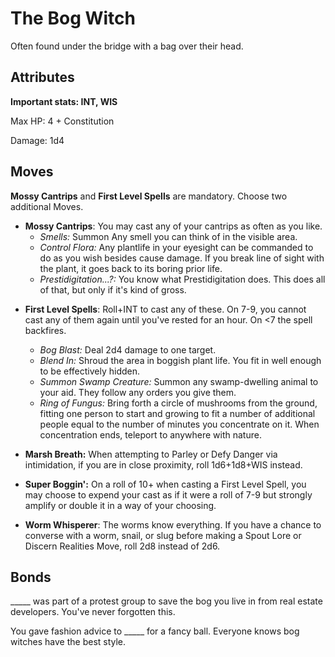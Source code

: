 # The Bog Witch

Often found under the bridge with a bag over their head.

## Attributes

**Important stats: INT, WIS**

Max HP: 4 + Constitution

Damage: 1d4

## Moves

**Mossy Cantrips** and **First Level Spells** are mandatory. Choose two additional Moves.

- **Mossy Cantrips**: You may cast any of your cantrips as often as you like.
  - _Smells:_ Summon Any smell you can think of in the visible area.
  - _Control Flora:_ Any plantlife in your eyesight can be commanded to do as you wish besides cause damage. If you break line of sight with the plant, it goes back to its boring prior life.
  - _Prestidigitation...?:_ You know what Prestidigitation does. This does all of that, but only if it's kind of gross.

* **First Level Spells**: Roll+INT to cast any of these. On 7-9, you cannot cast any of them again until you've rested for an hour. On <7 the spell backfires.

  - _Bog Blast:_ Deal 2d4 damage to one target.

  * _Blend In:_ Shroud the area in boggish plant life. You fit in well enough to be effectively hidden.
  * _Summon Swamp Creature:_ Summon any swamp-dwelling animal to your aid. They follow any orders you give them.
  * _Ring of Fungus:_ Bring forth a circle of mushrooms from the ground, fitting one person to start and growing to fit a number of additional people equal to the number of minutes you concentrate on it. When concentration ends, teleport to anywhere with nature.

* **Marsh Breath:** When attempting to Parley or Defy Danger via intimidation, if you are in close proximity, roll 1d6+1d8+WIS instead.

* **Super Boggin':** On a roll of 10+ when casting a First Level Spell, you may choose to expend your cast as if it were a roll of 7-9 but strongly amplify or double it in a way of your choosing.

* **Worm Whisperer**: The worms know everything. If you have a chance to converse with a worm, snail, or slug before making a Spout Lore or Discern Realities Move, roll 2d8 instead of 2d6.

## Bonds

\_\_\_\_\_ was part of a protest group to save the bog you live in from real estate developers. You've never forgotten this.

You gave fashion advice to \_\_\_\_\_ for a fancy ball. Everyone knows bog witches have the best style.
